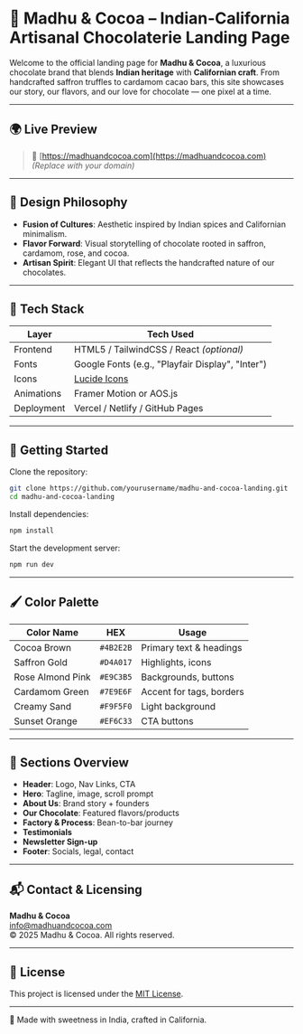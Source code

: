# 🍫 Madhu & Cocoa – Indian-California Artisanal Chocolaterie Landing Page

Welcome to the official landing page for **Madhu & Cocoa**, a luxurious chocolate brand that blends **Indian heritage** with **Californian craft**. From handcrafted saffron truffles to cardamom cacao bars, this site showcases our story, our flavors, and our love for chocolate — one pixel at a time.

---

## 🌍 Live Preview

> 🔗 [https://madhuandcocoa.com](https://madhuandcocoa.com) _(Replace with your domain)_

---

## 🎨 Design Philosophy

- **Fusion of Cultures**: Aesthetic inspired by Indian spices and Californian minimalism.
- **Flavor Forward**: Visual storytelling of chocolate rooted in saffron, cardamom, rose, and cocoa.
- **Artisan Spirit**: Elegant UI that reflects the handcrafted nature of our chocolates.

---

## 🧱 Tech Stack

| Layer        | Tech Used                  |
|--------------|----------------------------|
| Frontend     | HTML5 / TailwindCSS / React *(optional)* |
| Fonts        | Google Fonts (e.g., "Playfair Display", "Inter") |
| Icons        | [Lucide Icons](https://lucide.dev) |
| Animations   | Framer Motion or AOS.js    |
| Deployment   | Vercel / Netlify / GitHub Pages |

---

## 🚀 Getting Started

Clone the repository:

```bash
git clone https://github.com/yourusername/madhu-and-cocoa-landing.git
cd madhu-and-cocoa-landing
```

Install dependencies:

```bash
npm install
```

Start the development server:

```bash
npm run dev
```

---

## 🖌️ Color Palette

| Color Name        | HEX       | Usage                        |
|-------------------|-----------|------------------------------|
| Cocoa Brown       | `#4B2E2B` | Primary text & headings      |
| Saffron Gold      | `#D4A017` | Highlights, icons            |
| Rose Almond Pink  | `#E9C3B5` | Backgrounds, buttons         |
| Cardamom Green    | `#7E9E6F` | Accent for tags, borders     |
| Creamy Sand       | `#F9F5F0` | Light background             |
| Sunset Orange     | `#EF6C33` | CTA buttons                  |

---

## 📸 Sections Overview

- **Header**: Logo, Nav Links, CTA
- **Hero**: Tagline, image, scroll prompt
- **About Us**: Brand story + founders
- **Our Chocolate**: Featured flavors/products
- **Factory & Process**: Bean-to-bar journey
- **Testimonials**
- **Newsletter Sign-up**
- **Footer**: Socials, legal, contact

---

## 📬 Contact & Licensing

**Madhu & Cocoa**  
info@madhuandcocoa.com  
© 2025 Madhu & Cocoa. All rights reserved.

---

## 📄 License

This project is licensed under the [MIT License](LICENSE).

---

🧡 Made with sweetness in India, crafted in California.
